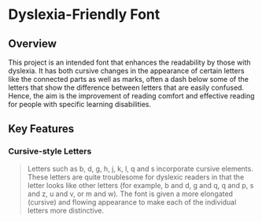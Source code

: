 # Dyslexia-Friendly Font
## Overview
This project is an intended font that enhances the readability by those with dyslexia. It has both cursive changes in the appearance of certain letters like the connected parts as well as marks, often a dash below some of the letters that show the difference between letters that are easily confused. Hence, the aim is the improvement of reading comfort and effective reading for people with specific learning disabilities.
## Key Features
### Cursive-style Letters
>Letters such as b, d, g, h, j, k, l, q and s incorporate cursive elements.
>These letters are quite troublesome for dyslexic readers in that the letter looks like other letters (for example, b and d, g and q, q and p, s and z, u and v, or m and w).
>The font is given a more elongated (cursive) and flowing appearance to make each of the individual letters more distinctive.
